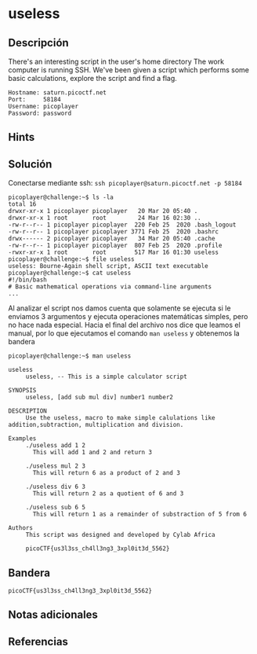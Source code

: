 # useless

## Descripción
There's an interesting script in the user's home directory The work computer is running SSH. We've been given a script which performs some basic calculations, explore the script and find a flag.

```
Hostname: saturn.picoctf.net
Port:     58184
Username: picoplayer
Password: password
```

## Hints


## Solución
Conectarse mediante ssh:
`ssh picoplayer@saturn.picoctf.net -p 58184`

```
picoplayer@challenge:~$ ls -la
total 16
drwxr-xr-x 1 picoplayer picoplayer   20 Mar 20 05:40 .
drwxr-xr-x 1 root       root         24 Mar 16 02:30 ..
-rw-r--r-- 1 picoplayer picoplayer  220 Feb 25  2020 .bash_logout
-rw-r--r-- 1 picoplayer picoplayer 3771 Feb 25  2020 .bashrc
drwx------ 2 picoplayer picoplayer   34 Mar 20 05:40 .cache
-rw-r--r-- 1 picoplayer picoplayer  807 Feb 25  2020 .profile
-rwxr-xr-x 1 root       root        517 Mar 16 01:30 useless
picoplayer@challenge:~$ file useless 
useless: Bourne-Again shell script, ASCII text executable
picoplayer@challenge:~$ cat useless 
#!/bin/bash
# Basic mathematical operations via command-line arguments
...
```

Al analizar el script nos damos cuenta que solamente se ejecuta si le enviamos 3 argumentos y ejecuta operaciones matemáticas simples, pero no hace nada especial. Hacia el final del archivo nos dice que leamos el manual, por lo que ejecutamos el comando `man useless` y obtenemos la bandera
```
picoplayer@challenge:~$ man useless 

useless
     useless, -- This is a simple calculator script

SYNOPSIS
     useless, [add sub mul div] number1 number2

DESCRIPTION
     Use the useless, macro to make simple calulations like addition,subtraction, multiplication and division.

Examples
     ./useless add 1 2
       This will add 1 and 2 and return 3

     ./useless mul 2 3
       This will return 6 as a product of 2 and 3

     ./useless div 6 3
       This will return 2 as a quotient of 6 and 3

     ./useless sub 6 5
       This will return 1 as a remainder of substraction of 5 from 6

Authors
     This script was designed and developed by Cylab Africa

     picoCTF{us3l3ss_ch4ll3ng3_3xpl0it3d_5562}
```

## Bandera 
```
picoCTF{us3l3ss_ch4ll3ng3_3xpl0it3d_5562}
```

## Notas adicionales


## Referencias

